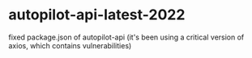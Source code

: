 # autopilot-api-latest-2022
fixed package.json of autopilot-api (it's been using a critical version of axios, which contains vulnerabilities)
